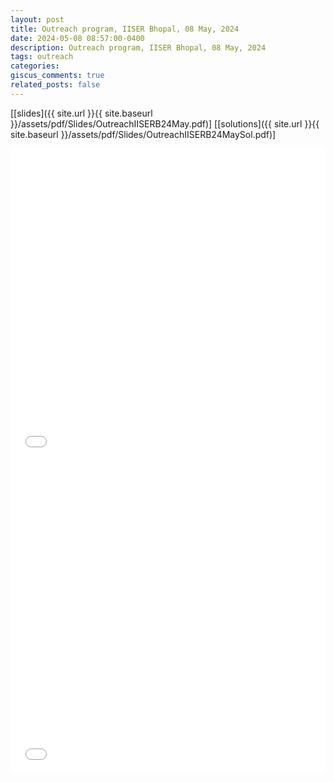 ```yaml
---
layout: post
title: Outreach program, IISER Bhopal, 08 May, 2024
date: 2024-05-08 08:57:00-0400
description: Outreach program, IISER Bhopal, 08 May, 2024
tags: outreach
categories: 
giscus_comments: true
related_posts: false
---
```


[[slides]({{ site.url }}{{ site.baseurl }}/assets/pdf/Slides/OutreachIISERB24May.pdf)] 
[[solutions]({{ site.url }}{{ site.baseurl }}/assets/pdf/Slides/OutreachIISERB24MaySol.pdf)]

<iframe src="{{ site.baseurl }}/assets/pdf/Slides/OutreachIISERB24May.pdf" width="100%" height="500" frameborder="no" border="0" marginwidth="0" marginheight="0"></iframe>

<iframe src="{{ site.baseurl }}/assets/pdf/Slides/OutreachIISERB24MaySol.pdf" width="100%" height="500" frameborder="no" border="0" marginwidth="0" marginheight="0"></iframe>
